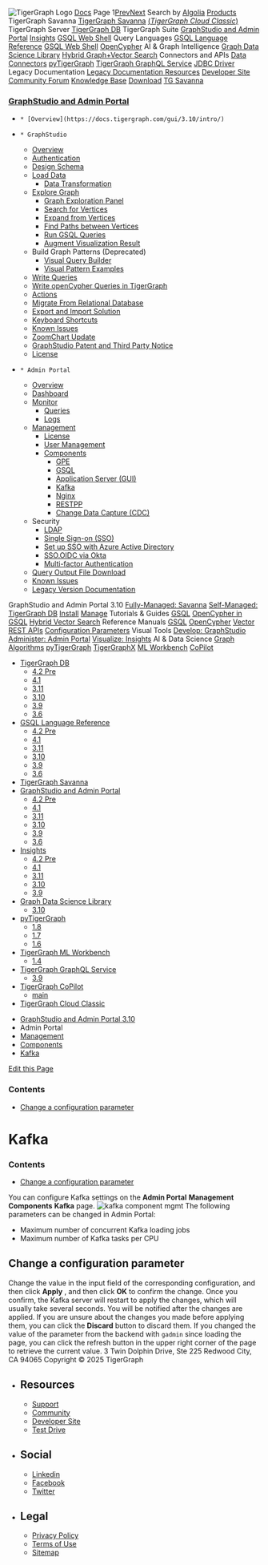 ![TigerGraph Logo](https://www.tigergraph.com/wp-content/uploads/2020/05/TG_LOGO.svg) [Docs](https://docs.tigergraph.com/home)
Page 1[Prev](https://docs.tigergraph.com/gui/3.10/admin-portal/components/kafka)[Next](https://docs.tigergraph.com/gui/3.10/admin-portal/components/kafka)
Search by [Algolia](https://www.algolia.com/docsearch)
[Products](https://docs.tigergraph.com/gui/3.10/admin-portal/components/kafka)
TigerGraph Savanna
[TigerGraph Savanna](https://docs.tigergraph.com/savanna/main/overview/) [(_TigerGraph Cloud Classic_)](https://docs.tigergraph.com/cloud/main/start/overview)
TigerGraph Server
[TigerGraph DB](https://docs.tigergraph.com/tigergraph-server/4.2/intro/)
TigerGraph Suite
[GraphStudio and Admin Portal](https://docs.tigergraph.com/gui/4.2/intro/) [Insights](https://docs.tigergraph.com/insights/4.2/intro/) [GSQL Web Shell](https://docs.tigergraph.com/tigergraph-server/current/gsql-shell/web)
Query Languages
[GSQL Language Reference](https://docs.tigergraph.com/gsql-ref/4.2/intro/) [GSQL Web Shell](https://docs.tigergraph.com/tigergraph-server/current/gsql-shell/web) [OpenCypher](https://docs.tigergraph.com/gsql-ref/current/opencypher-in-gsql)
AI & Graph Intelligence
[Graph Data Science Library](https://docs.tigergraph.com/graph-ml/3.10/intro/) [Hybrid Graph+Vector Search](https://docs.tigergraph.com/gsql-ref/current/vector/)
Connectors and APIs
[Data Connectors](https://docs.tigergraph.com/tigergraph-server/current/data-loading) [pyTigerGraph](https://docs.tigergraph.com/pytigergraph/1.8/intro/) [TigerGraph GraphQL Service](https://docs.tigergraph.com/graphql/3.9/) [JDBC Driver](https://github.com/tigergraph/ecosys/tree/master/tools/etl/tg-jdbc-driver)
Legacy Documentation
[ Legacy Documentation ](https://docs-legacy.tigergraph.com)
[Resources](https://docs.tigergraph.com/gui/3.10/admin-portal/components/kafka)
[Developer Site](https://dev.tigergraph.com/) [Community Forum](https://community.tigergraph.com/) [Knowledge Base](https://tigergraph.freshdesk.com/support/solutions)
[Download](https://dl.tigergraph.com)
[ TG Savanna](https://savanna.tgcloud.io)
### [GraphStudio and Admin Portal](https://docs.tigergraph.com/gui/3.10/intro/)
  *     * [Overview](https://docs.tigergraph.com/gui/3.10/intro/)
  *     * GraphStudio
      * [Overview](https://docs.tigergraph.com/gui/3.10/graphstudio/overview)
      * [Authentication](https://docs.tigergraph.com/gui/3.10/graphstudio/user-access-management)
      * [Design Schema](https://docs.tigergraph.com/gui/3.10/graphstudio/design-schema)
      * [Load Data](https://docs.tigergraph.com/gui/3.10/graphstudio/load-data)
        * [Data Transformation](https://docs.tigergraph.com/gui/3.10/graphstudio/data-transformation)
      * [Explore Graph](https://docs.tigergraph.com/gui/3.10/graphstudio/explore-graph/README)
        * [Graph Exploration Panel](https://docs.tigergraph.com/gui/3.10/graphstudio/explore-graph/graph-exploration-panel)
        * [Search for Vertices](https://docs.tigergraph.com/gui/3.10/graphstudio/explore-graph/search-for-vertices)
        * [Expand from Vertices](https://docs.tigergraph.com/gui/3.10/graphstudio/explore-graph/expand-from-vertices)
        * [Find Paths between Vertices](https://docs.tigergraph.com/gui/3.10/graphstudio/explore-graph/find-paths-between-vertices)
        * [Run GSQL Queries](https://docs.tigergraph.com/gui/3.10/graphstudio/explore-graph/run-gsql-queries)
        * [Augment Visualization Result](https://docs.tigergraph.com/gui/3.10/graphstudio/explore-graph/augment-visualization-result)
      * Build Graph Patterns (Deprecated)
        * [Visual Query Builder](https://docs.tigergraph.com/gui/3.10/graphstudio/build-graph-patterns/visual-query-builder-overview)
        * [Visual Pattern Examples](https://docs.tigergraph.com/gui/3.10/graphstudio/build-graph-patterns/visual-pattern-examples)
      * [Write Queries](https://docs.tigergraph.com/gui/3.10/graphstudio/write-queries)
      * [Write openCypher Queries in TigerGraph](https://docs.tigergraph.com/gui/3.10/graphstudio/write-open-cypher-queries-in-tigergraph)
      * [Actions](https://docs.tigergraph.com/gui/3.10/graphstudio/actions)
      * [Migrate From Relational Database](https://docs.tigergraph.com/gui/3.10/graphstudio/migrate-from-relational-database)
      * [Export and Import Solution](https://docs.tigergraph.com/gui/3.10/graphstudio/export-and-import-solution)
      * [Keyboard Shortcuts](https://docs.tigergraph.com/gui/3.10/graphstudio/keyboard-shortcuts)
      * [Known Issues](https://docs.tigergraph.com/gui/3.10/graphstudio/known-issues)
      * [ZoomChart Update](https://docs.tigergraph.com/gui/3.10/graphstudio/graphstudio-zoomchart-update)
      * [GraphStudio Patent and Third Party Notice](https://docs.tigergraph.com/gui/3.10/graphstudio/patent-and-third-party-notice)
      * [License](https://docs.tigergraph.com/gui/3.10/graphstudio/license)
  *     * Admin Portal
      * [Overview](https://docs.tigergraph.com/gui/3.10/admin-portal/overview)
      * [Dashboard](https://docs.tigergraph.com/gui/3.10/admin-portal/dashboard)
      * [Monitor](https://docs.tigergraph.com/gui/3.10/admin-portal/monitoring/README)
        * [Queries](https://docs.tigergraph.com/gui/3.10/admin-portal/monitoring/queries)
        * [Logs](https://docs.tigergraph.com/gui/3.10/admin-portal/monitoring/log-viewer)
      * [Management](https://docs.tigergraph.com/gui/3.10/admin-portal/management/README)
        * [License](https://docs.tigergraph.com/gui/3.10/admin-portal/management/license)
        * [User Management](https://docs.tigergraph.com/gui/3.10/admin-portal/management/user-management)
        * [Components](https://docs.tigergraph.com/gui/3.10/admin-portal/components/README)
          * [GPE](https://docs.tigergraph.com/gui/3.10/admin-portal/components/gpe)
          * [GSQL](https://docs.tigergraph.com/gui/3.10/admin-portal/components/gsql)
          * [Application Server (GUI)](https://docs.tigergraph.com/gui/3.10/admin-portal/components/gui)
          * [Kafka](https://docs.tigergraph.com/gui/3.10/admin-portal/components/kafka)
          * [Nginx](https://docs.tigergraph.com/gui/3.10/admin-portal/components/nginx)
          * [RESTPP](https://docs.tigergraph.com/gui/3.10/admin-portal/components/restpp)
          * [Change Data Capture (CDC)](https://docs.tigergraph.com/gui/3.10/admin-portal/components/cdc)
      * Security
        * [LDAP](https://docs.tigergraph.com/gui/3.10/admin-portal/security/ldap)
        * [Single Sign-on (SSO)](https://docs.tigergraph.com/gui/3.10/admin-portal/security/sso)
        * [Set up SSO with Azure Active Directory](https://docs.tigergraph.com/gui/3.10/admin-portal/security/sso-aad)
        * [SSO.OIDC via Okta](https://docs.tigergraph.com/gui/3.10/admin-portal/security/sso-oidc-okta)
        * [Multi-factor Authentication](https://docs.tigergraph.com/gui/3.10/admin-portal/security/mfa)
      * [Query Output File Download](https://docs.tigergraph.com/gui/3.10/admin-portal/gsql-output-file)
      * [Known Issues](https://docs.tigergraph.com/gui/3.10/admin-portal/known-issues)
    * [Legacy Version Documentation](https://docs.tigergraph.com/gui/3.10/intro/legacy-tg-versions)


GraphStudio and Admin Portal 3.10
[Fully-Managed: Savanna](https://docs.tigergraph.com/savanna/main/overview/)
[Self-Managed: TigerGraph DB](https://docs.tigergraph.com/tigergraph-server/4.2/intro/)
[Install](https://docs.tigergraph.com/tigergraph-server/current/getting-started/) [Manage](https://docs.tigergraph.com/tigergraph-server/current/system-management/)
Tutorials & Guides
[GSQL](https://github.com/tigergraph/ecosys/blob/master/tutorials/GSQL.md) [OpenCypher in GSQL](https://github.com/tigergraph/ecosys/blob/master/tutorials/Cypher.md) [Hybrid Vector Search](https://github.com/tigergraph/ecosys/blob/master/tutorials/VectorSearch.md)
Reference Manuals
[GSQL](https://docs.tigergraph.com/gsql-ref/4.2/intro/) [OpenCypher](https://docs.tigergraph.com/gsql-ref/current/opencypher-in-gsql/) [Vector](https://docs.tigergraph.com/gsql-ref/current/vector/) [REST APIs](https://docs.tigergraph.com/tigergraph-server/current/api/) [Configuration Parameters](https://docs.tigergraph.com/tigergraph-server/current/reference/configuration-parameters)
Visual Tools
[Develop: GraphStudio](https://docs.tigergraph.com/gui/4.2/intro/) [Administer: Admin Portal](https://docs.tigergraph.com/gui/4.2/intro/) [Visualize: Insights](https://docs.tigergraph.com/insights/4.2/intro/)
AI & Data Science
[Graph Algorithms](https://docs.tigergraph.com/graph-ml/3.10/intro/) [pyTigerGraph](https://docs.tigergraph.com/pytigergraph/1.8/intro/) [TigerGraphX](https://github.com/tigergraph/ecosys/blob/master/tutorials/TigerGraphX.md) [ML Workbench](https://docs.tigergraph.com/ml-workbench/1.4/intro/) [CoPilot](https://docs.tigergraph.com/tg-copilot/intro/)
  * [TigerGraph DB](https://docs.tigergraph.com/tigergraph-server/4.2/intro/)
    * [4.2 Pre](https://docs.tigergraph.com/tigergraph-server/4.2/intro/)
    * [4.1](https://docs.tigergraph.com/tigergraph-server/4.1/intro/)
    * [3.11](https://docs.tigergraph.com/tigergraph-server/3.11/intro/)
    * [3.10](https://docs.tigergraph.com/tigergraph-server/3.10/intro/)
    * [3.9](https://docs.tigergraph.com/tigergraph-server/3.9/intro/)
    * [3.6](https://docs.tigergraph.com/tigergraph-server/3.6/intro/)
  * [GSQL Language Reference](https://docs.tigergraph.com/gsql-ref/4.2/intro/)
    * [4.2 Pre](https://docs.tigergraph.com/gsql-ref/4.2/intro/)
    * [4.1](https://docs.tigergraph.com/gsql-ref/4.1/intro/)
    * [3.11](https://docs.tigergraph.com/gsql-ref/3.11/intro/)
    * [3.10](https://docs.tigergraph.com/gsql-ref/3.10/intro/)
    * [3.9](https://docs.tigergraph.com/gsql-ref/3.9/intro/)
    * [3.6](https://docs.tigergraph.com/gsql-ref/3.6/intro/intro)
  * [TigerGraph Savanna](https://docs.tigergraph.com/savanna/main/overview/)
  * [GraphStudio and Admin Portal](https://docs.tigergraph.com/gui/4.2/intro/)
    * [4.2 Pre](https://docs.tigergraph.com/gui/4.2/intro/)
    * [4.1](https://docs.tigergraph.com/gui/4.1/intro/)
    * [3.11](https://docs.tigergraph.com/gui/3.11/intro/)
    * [3.10](https://docs.tigergraph.com/gui/3.10/intro/)
    * [3.9](https://docs.tigergraph.com/gui/3.9/intro/)
    * [3.6](https://docs.tigergraph.com/gui/3.6/graphstudio/overview)
  * [Insights](https://docs.tigergraph.com/insights/4.2/intro/)
    * [4.2 Pre](https://docs.tigergraph.com/insights/4.2/intro/)
    * [4.1](https://docs.tigergraph.com/insights/4.1/intro/)
    * [3.11](https://docs.tigergraph.com/insights/3.11/intro/)
    * [3.10](https://docs.tigergraph.com/insights/3.10/intro/)
    * [3.9](https://docs.tigergraph.com/insights/3.9/intro/)
  * [Graph Data Science Library](https://docs.tigergraph.com/graph-ml/3.10/intro/)
    * [3.10](https://docs.tigergraph.com/graph-ml/3.10/intro/)
  * [pyTigerGraph](https://docs.tigergraph.com/pytigergraph/1.8/intro/)
    * [1.8](https://docs.tigergraph.com/pytigergraph/1.8/intro/)
    * [1.7](https://docs.tigergraph.com/pytigergraph/1.7/intro/)
    * [1.6](https://docs.tigergraph.com/pytigergraph/1.6/intro/)
  * [TigerGraph ML Workbench](https://docs.tigergraph.com/ml-workbench/1.4/intro/)
    * [1.4](https://docs.tigergraph.com/ml-workbench/1.4/intro/)
  * [TigerGraph GraphQL Service](https://docs.tigergraph.com/graphql/3.9/)
    * [3.9](https://docs.tigergraph.com/graphql/3.9/)
  * [TigerGraph CoPilot](https://docs.tigergraph.com/tg-copilot/intro/)
    * [main](https://docs.tigergraph.com/tg-copilot/intro/)
  * [TigerGraph Cloud Classic](https://docs.tigergraph.com/cloud/main/start/overview)


[](https://docs.tigergraph.com/home/)
  * [GraphStudio and Admin Portal 3.10](https://docs.tigergraph.com/gui/3.10/intro/)
  * Admin Portal
  * [Management](https://docs.tigergraph.com/gui/3.10/admin-portal/management/README)
  * [Components](https://docs.tigergraph.com/gui/3.10/admin-portal/components/README)
  * [Kafka](https://docs.tigergraph.com/gui/3.10/admin-portal/components/kafka)


[Edit this Page](https://github.com/tigergraph/gui-docs/edit/3.10/modules/admin-portal/pages/components/kafka.adoc)
### Contents
  * [Change a configuration parameter](https://docs.tigergraph.com/gui/3.10/admin-portal/components/kafka#_change_a_configuration_parameter)


# Kafka
### Contents
  * [Change a configuration parameter](https://docs.tigergraph.com/gui/3.10/admin-portal/components/kafka#_change_a_configuration_parameter)


You can configure Kafka settings on the **Admin Portal** **Management** **Components** **Kafka** page.
![kafka component mgmt](https://docs.tigergraph.com/gui/3.10/admin-portal/_images/kafka-component-mgmt.png)
The following parameters can be changed in Admin Portal:
  * Maximum number of concurrent Kafka loading jobs
  * Maximum number of Kafka tasks per CPU


## [](https://docs.tigergraph.com/gui/3.10/admin-portal/components/kafka#_change_a_configuration_parameter)Change a configuration parameter
Change the value in the input field of the corresponding configuration, and then click **Apply** , and then click **OK** to confirm the change.
Once you confirm, the Kafka server will restart to apply the changes, which will usually take several seconds. You will be notified after the changes are applied.
If you are unsure about the changes you made before applying them, you can click the **Discard** button to discard them. If you changed the value of the parameter from the backend with `gadmin` since loading the page, you can click the refresh button in the upper right corner of the page to retrieve the current value.
3 Twin Dolphin Drive, Ste 225 Redwood City, CA 94065 
Copyright © 2025 TigerGraph
  * ## Resources
    * [Support](https://www.tigergraph.com/support/)
    * [Community](https://community.tigergraph.com/)
    * [Developer Site](https://dev.tigergraph.com/)
    * [Test Drive](https://testdrive.tigergraph.com/)
  * ## Social
    * [Linkedin](https://www.linkedin.com/company/tigergraph/)
    * [Facebook](https://www.facebook.com/TigerGraphDB/)
    * [Twitter](https://twitter.com/tigergraphdb)
  * ## Legal
    * [Privacy Policy](https://www.tigergraph.com/privacy-policy/)
    * [Terms of Use](https://www.tigergraph.com/terms/)
    * [Sitemap](https://docs.tigergraph.com/sitemap.xml)


